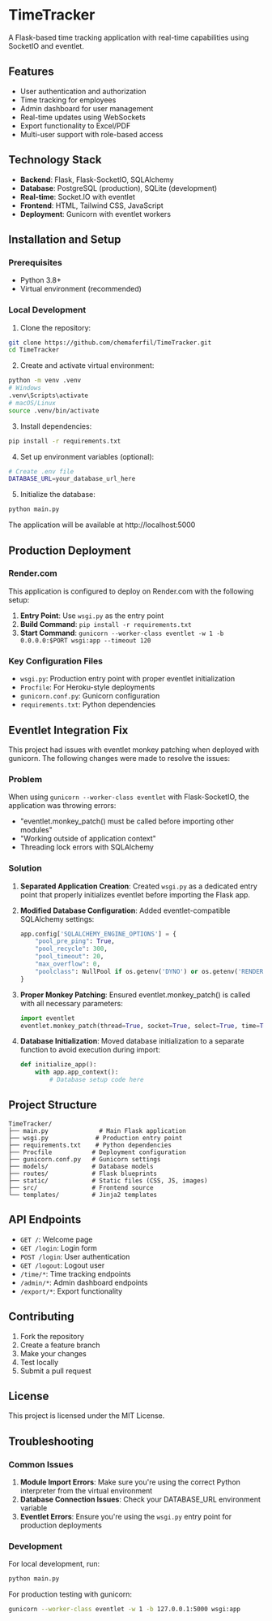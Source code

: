 # TimeTracker

A Flask-based time tracking application with real-time capabilities using SocketIO and eventlet.

## Features

- User authentication and authorization
- Time tracking for employees
- Admin dashboard for user management
- Real-time updates using WebSockets
- Export functionality to Excel/PDF
- Multi-user support with role-based access

## Technology Stack

- **Backend**: Flask, Flask-SocketIO, SQLAlchemy
- **Database**: PostgreSQL (production), SQLite (development)
- **Real-time**: Socket.IO with eventlet
- **Frontend**: HTML, Tailwind CSS, JavaScript
- **Deployment**: Gunicorn with eventlet workers

## Installation and Setup

### Prerequisites

- Python 3.8+
- Virtual environment (recommended)

### Local Development

1. Clone the repository:
```bash
git clone https://github.com/chemaferfil/TimeTracker.git
cd TimeTracker
```

2. Create and activate virtual environment:
```bash
python -m venv .venv
# Windows
.venv\Scripts\activate
# macOS/Linux
source .venv/bin/activate
```

3. Install dependencies:
```bash
pip install -r requirements.txt
```

4. Set up environment variables (optional):
```bash
# Create .env file
DATABASE_URL=your_database_url_here
```

5. Initialize the database:
```bash
python main.py
```

The application will be available at http://localhost:5000

## Production Deployment

### Render.com

This application is configured to deploy on Render.com with the following setup:

1. **Entry Point**: Use `wsgi.py` as the entry point
2. **Build Command**: `pip install -r requirements.txt`
3. **Start Command**: `gunicorn --worker-class eventlet -w 1 -b 0.0.0.0:$PORT wsgi:app --timeout 120`

### Key Configuration Files

- `wsgi.py`: Production entry point with proper eventlet initialization
- `Procfile`: For Heroku-style deployments
- `gunicorn.conf.py`: Gunicorn configuration
- `requirements.txt`: Python dependencies

## Eventlet Integration Fix

This project had issues with eventlet monkey patching when deployed with gunicorn. The following changes were made to resolve the issues:

### Problem
When using `gunicorn --worker-class eventlet` with Flask-SocketIO, the application was throwing errors:
- "eventlet.monkey_patch() must be called before importing other modules"
- "Working outside of application context"
- Threading lock errors with SQLAlchemy

### Solution

1. **Separated Application Creation**: Created `wsgi.py` as a dedicated entry point that properly initializes eventlet before importing the Flask app.

2. **Modified Database Configuration**: Added eventlet-compatible SQLAlchemy settings:
   ```python
   app.config['SQLALCHEMY_ENGINE_OPTIONS'] = {
       "pool_pre_ping": True,
       "pool_recycle": 300,
       "pool_timeout": 20,
       "max_overflow": 0,
       "poolclass": NullPool if os.getenv('DYNO') or os.getenv('RENDER') else None
   }
   ```

3. **Proper Monkey Patching**: Ensured eventlet.monkey_patch() is called with all necessary parameters:
   ```python
   import eventlet
   eventlet.monkey_patch(thread=True, socket=True, select=True, time=True, os=True)
   ```

4. **Database Initialization**: Moved database initialization to a separate function to avoid execution during import:
   ```python
   def initialize_app():
       with app.app_context():
           # Database setup code here
   ```

## Project Structure

```
TimeTracker/
├── main.py              # Main Flask application
├── wsgi.py             # Production entry point
├── requirements.txt    # Python dependencies
├── Procfile           # Deployment configuration
├── gunicorn.conf.py   # Gunicorn settings
├── models/            # Database models
├── routes/            # Flask blueprints
├── static/            # Static files (CSS, JS, images)
├── src/               # Frontend source
└── templates/         # Jinja2 templates
```

## API Endpoints

- `GET /`: Welcome page
- `GET /login`: Login form
- `POST /login`: User authentication
- `GET /logout`: Logout user
- `/time/*`: Time tracking endpoints
- `/admin/*`: Admin dashboard endpoints
- `/export/*`: Export functionality

## Contributing

1. Fork the repository
2. Create a feature branch
3. Make your changes
4. Test locally
5. Submit a pull request

## License

This project is licensed under the MIT License.

## Troubleshooting

### Common Issues

1. **Module Import Errors**: Make sure you're using the correct Python interpreter from the virtual environment
2. **Database Connection Issues**: Check your DATABASE_URL environment variable
3. **Eventlet Errors**: Ensure you're using the `wsgi.py` entry point for production deployments

### Development

For local development, run:
```bash
python main.py
```

For production testing with gunicorn:
```bash
gunicorn --worker-class eventlet -w 1 -b 127.0.0.1:5000 wsgi:app
```
